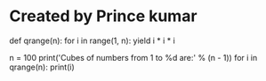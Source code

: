 # Created by Prince kumar

def qrange(n):
    for i in range(1, n):
        yield i * i * i


n = 100
print('Cubes of numbers from 1 to %d are:' % (n - 1))
for i in qrange(n):
    print(i)
